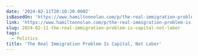 ```yaml
---
date: '2024-02-11T20:10:20.000Z'
isBasedOn: 'https://www.hamiltonnolan.com/p/the-real-immigration-problem-is-capital'
link: 'https://www.hamiltonnolan.com/p/the-real-immigration-problem-is-capital'
slug: 2024-02-11-the-real-immigration-problem-is-capital-not-labor
tags:
  - Politics
title: 'The Real Immigration Problem Is Capital, Not Labor'
---
```


